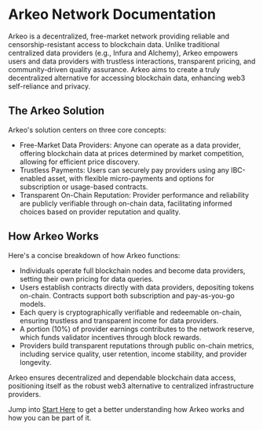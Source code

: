 # Arkeo Network Documentation

Arkeo is a decentralized, free-market network providing reliable and censorship-resistant access to blockchain data. Unlike traditional centralized data providers (e.g., Infura and Alchemy), Arkeo empowers users and data providers with trustless interactions, transparent pricing, and community-driven quality assurance. Arkeo aims to create a truly decentralized alternative for accessing blockchain data, enhancing web3 self-reliance and privacy.

## The Arkeo Solution

Arkeo's solution centers on three core concepts:

- Free-Market Data Providers: Anyone can operate as a data provider, offering blockchain data at prices determined by market competition, allowing for efficient price discovery.
- Trustless Payments: Users can securely pay providers using any IBC-enabled asset, with flexible micro-payments and options for subscription or usage-based contracts.
- Transparent On-Chain Reputation: Provider performance and reliability are publicly verifiable through on-chain data, facilitating informed choices based on provider reputation and quality.

## How Arkeo Works

Here's a concise breakdown of how Arkeo functions:

- Individuals operate full blockchain nodes and become data providers, setting their own pricing for data queries.
- Users establish contracts directly with data providers, depositing tokens on-chain. Contracts support both subscription and pay-as-you-go models.
- Each query is cryptographically verifiable and redeemable on-chain, ensuring trustless and transparent income for data providers.
- A portion (10%) of provider earnings contributes to the network reserve, which funds validator incentives through block rewards.
- Providers build transparent reputations through public on-chain metrics, including service quality, user retention, income stability, and provider longevity.

Arkeo ensures decentralized and dependable blockchain data access, positioning itself as the robust web3 alternative to centralized infrastructure providers.

Jump into [Start Here](howto/start-here.md) to get a better understanding how Arkeo works and how you can be part of it.

